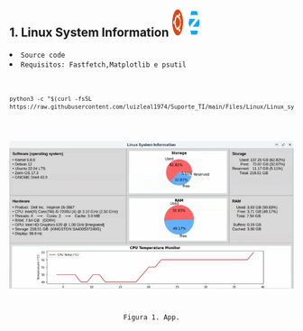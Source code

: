 ## 1. Linux System Information <img src="/Files/Ubuntu_Zorin_OS.png" width="50" height="50"/>
<li><a style="text-decoration:none" target='_blank' rel='noopener noreferrer' href='https://github.com/luizleal1974/Suporte_TI/blob/main/Files/Linux/Linux_sys_info.py'><code>Source code</code></a></li>
<li><code>Requisitos: <a style="text-decoration:none" target='_blank' rel='noopener noreferrer' href='https://github.com/fastfetch-cli/fastfetch'>Fastfetch</a>,<a style="text-decoration:none" target='_blank' rel='noopener noreferrer' href='https://matplotlib.org/'>Matplotlib</a> e <a style="text-decoration:none" target='_blank' rel='noopener noreferrer' href='https://pypi.org/project/psutil/'>psutil</a></li>

```
python3 -c "$(curl -fsSL https://raw.githubusercontent.com/luizleal1974/Suporte_TI/main/Files/Linux/Linux_sys_info.py)"
```
<p align="center">
<img src="/Files/Linux/Linux_sys_info.gif" alt="Drawing"/>
</p>
<p align="center">Figura 1. App.</p>

</br>

